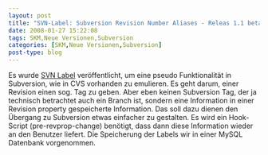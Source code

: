 ```yaml
---
layout: post
title: "SVN-Label: Subversion Revision Number Aliases - Releas 1.1 beta"
date: 2008-01-27 15:22:08
tags: SKM,Neue Versionen,Subversion
categories: [SKM,Neue Versionen,Subversion]
post-type: blog
---
```

Es wurde <a href="http://svnlabel.remynet.org/"  title="SVN Label">SVN Label</a> veröffentlicht, um eine pseudo Funktionalität in Subversion, wie in CVS vorhanden zu emulieren. Es geht darum, einer Revision einen sog. Tag zu geben. Aber eben keinen Subversion Tag, der ja technisch betrachtet auch ein Branch ist, sondern eine Information in einer Revision property gespeicherte Information. Das soll dazu dienen den Übergang zu Subversion etwas einfacher zu gestalten. Es wird ein Hook-Script (pre-revprop-change) benötigt, dass dann diese Information wieder an den Benutzer liefert. Die Speicherung der Labels wir in einer MySQL Datenbank vorgenommen.

